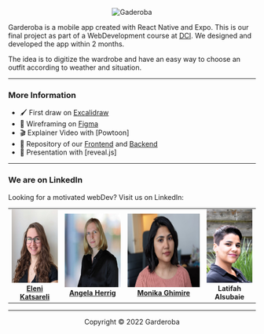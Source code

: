 <p align="center">
  <!-- <a href="https://angelaherrig.github.io/garderoba-presentation/"> -->
  <img src="./assets/Garderona (600 × 600 px).png" alt="Gaderoba" width="250">
  </a>
</p>

Garderoba is a mobile app created with React Native and Expo.
This is our final project as part of a WebDevelopment course at [DCI](https://digitalcareerinstitute.org).
We designed and developed the app within 2 months.

The idea is to digitize the wardrobe and have an easy way to choose an outfit according to weather and situation.

---

### More Information

- 🖌 First draw on [Excalidraw](https://excalidraw.com/#room=8b72a5ccd0af65892314,trTRZX2AdMTF4IIqThZGYw)
- 🚀 Wireframing on [Figma](https://www.figma.com/file/yBYDp75lEdRw7wsob4VTvM/Diagram---Garderoba)
- 🎬 Explainer Video with [Powtoon]<!--(https://www.youtube.com/watch?v=-5OaHI0zonk) -->
- 📖 Repository of our [Frontend](https://github.com/Elenikats/garderoba) and [Backend](https://github.com/Elenikats/garderoba-backend)
- 👀 Presentation with [reveal.js]<!--(https://angelaherrig.github.io/garderoba-presentation/)-->

---

### We are on LinkedIn

Looking for a motivated webDev? Visit us on LinkedIn:

<div align="center">
  <table>
    <td align="center">
      <a href="https://www.linkedin.com/in/eleni-katsareli/">
        <div>
          <img src="./assets/team/Eleni.jpg" height="150" alt="Doppler">
        </div>
        <b>Eleni Katsareli</b>
        <div>
        </div>
      </a>
    </td>
    <td align="center">
      <a href="https://www.linkedin.com/in/angela-herrig/">
        <div>
          <img src="./assets/team/angela.jpg" height="150" alt="Doppler">
        </div>
        <b>Angela Herrig</b>
        <div>
        </div>
      </a>
    </td>
    <td align="center">
      <a href="https://www.linkedin.com/in/monika-ghimire14/">
        <div>
          <img src="./assets/team/Mnk.jpg" height="150" alt="Doppler">
        </div>
        <b>Monika Ghimire</b>
        <div>
        </div>
      </a>
    </td>
    <td align="center">
        <div>
          <img src="./assets/team/Latifah.jpg" height="150" alt="Doppler">
        </div>
        <b>Latifah Alsubaie</b>
        <div>
        </div>
      </a>
    </td>
  </table>
</div>

---

<div align="center">
Copyright © 2022 Garderoba
</div>
